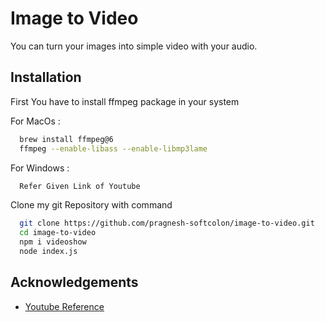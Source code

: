 
# Image to Video

You can turn your images into simple video with your audio.
## Installation

First You have to install ffmpeg package in your system

For MacOs :

```bash
  brew install ffmpeg@6
  ffmpeg --enable-libass --enable-libmp3lame
```
For Windows :

```bash 
  Refer Given Link of Youtube
```



Clone my git Repository with command 

```bash 
  git clone https://github.com/pragnesh-softcolon/image-to-video.git
  cd image-to-video
  npm i videoshow
  node index.js
```
    
## Acknowledgements

 - [Youtube Reference](https://www.youtube.com/watch?v=tEiuuQcVgjQ&ab_channel=CodingShiksha)

